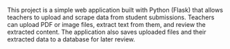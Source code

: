 This project is a simple web application built with Python (Flask) that allows teachers to upload and scrape data from student submissions. Teachers can upload PDF or image files, extract text from them, and review the extracted content. The application also saves uploaded files and their extracted data to a database for later review.